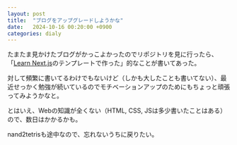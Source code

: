 ```yaml
---
layout: post
title:  "ブログをアップグレードしようかな"
date:   2024-10-16 00:20:00 +0900
categories: dialy
---
```


たまたま見かけたブログがかっこよかったのでリポジトリを見に行ったら、「[Learn Next.js](https://nextjs.org/learn)のテンプレートで作った」的なことが書いてあった。

対して頻繁に書いてるわけでもないけど（しかも大したことも書いてない）、最近せっかく勉強が続いているのでモチベーションアップのためにもちょっと頑張ってみようかなと。

とはいえ、Webの知識が全くない（HTML, CSS, JSは多少書いたことはある）ので、数日はかかるかも。

nand2tetrisも途中なので、忘れないうちに戻りたい。
